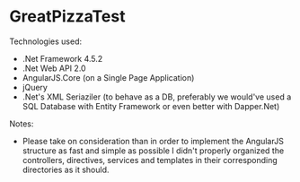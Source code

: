 # GreatPizzaTest

Technologies used:
- .Net Framework 4.5.2
- .Net Web API 2.0
- AngularJS.Core (on a Single Page Application)
- jQuery
- .Net's XML Seriaziler (to behave as a DB, preferably we would've used a SQL Database with Entity Framework or even better with Dapper.Net)

Notes:
- Please take on consideration than in order to implement the AngularJS structure as fast and simple as possible I didn't properly organized the controllers, directives, services and templates in their corresponding directories as it should.